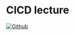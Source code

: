 # CICD lecture

[<img alt="Github" src="https://img.shields.io/badge/pass-%2312100E.svg?&style=for-the-badge&logo=Github&logoColor=white" />](https://github.com/React21S/CICD/actions)
